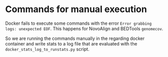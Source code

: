 # Commands for manual execution

Docker fails to execute some commands with the error `Error grabbing logs: unexpected EOF`.
This happens for NovoAlign and BEDTools `genomecov`.

So we are running the commands manually in the regarding docker container and write stats to a log file
that are evaluated with the `docker_stats_log_to_runstats.py` script.
